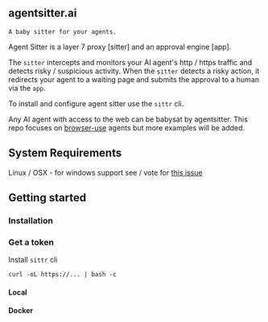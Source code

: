 ## agentsitter.ai

`A baby sitter for your agents.`

Agent Sitter is a layer 7 proxy [sitter] and an approval engine [app]. 

The `sitter` intercepts and monitors your AI agent's http / https traffic and detects risky / suspicious activity. When the `sitter` detects a risky action, it redirects your agent to a waiting page and submits the approval to a human via the `app`.

To install and configure agent sitter use the `sittr` cli.

Any AI agent with access to the web can be babysat by agentsitter. This repo focuses on [browser-use](https://github.com/browser-use/browser-use/) agents but more examples will be added.

## System Requirements

Linux / OSX - for windows support see / vote for [this issue](https://github.com/phact/agent-sitter/issues)


## Getting started

### Installation

### Get a token

Install `sittr` cli

    curl -oL https://... | bash -c 




#### Local

#### Docker

